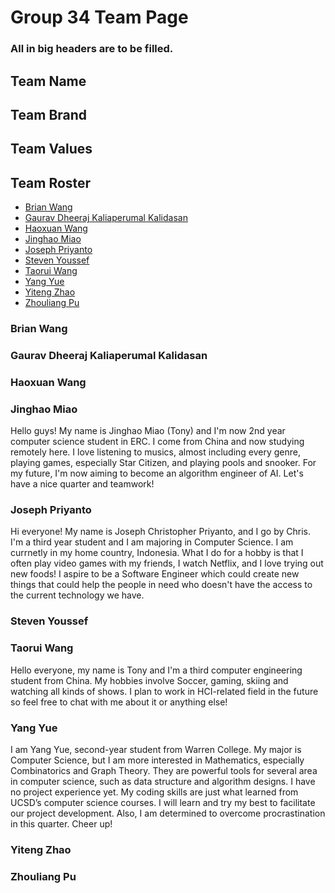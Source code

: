 # Group 34 Team Page

### All in big headers are to be filled.
## Team Name

## Team Brand
## Team Values

## Team Roster
- [Brian Wang](#brian-wang)
- [Gaurav Dheeraj Kaliaperumal Kalidasan](#gaurav-dheeraj-kaliaperumal-kalidasan)
- [Haoxuan Wang](#haoxuan-wang)
- [Jinghao Miao](#jinghao-miao)
- [Joseph Priyanto](#joseph-priyanto)
- [Steven Youssef](#steven-youssef)
- [Taorui Wang](#taorui-wang)
- [Yang Yue](#yang-yue)
- [Yiteng Zhao](#yiteng-zhao)
- [Zhouliang Pu](#zhouliang-pu)
    


### Brian Wang
### Gaurav Dheeraj Kaliaperumal Kalidasan
### Haoxuan Wang  
### Jinghao Miao
Hello guys! My name is Jinghao Miao (Tony) and I'm now 2nd year computer science student in ERC. I come from China and now studying remotely here. I love listening to musics, almost including every genre, playing games, especially Star Citizen, and playing pools and snooker. For my future, I'm now aiming to become an algorithm engineer of AI. Let's have a nice quarter and teamwork!
### Joseph Priyanto
Hi everyone! My name is Joseph Christopher Priyanto, and I go by Chris. I'm a third year student and I am majoring in Computer Science. I am currnetly in my home country, Indonesia. What I do for a hobby is that I often play video games with my friends, I watch Netflix, and I love trying out new foods! I aspire to be a Software Engineer which could create new things that could help the people in need who doesn't have the access to the current technology we have.
### Steven Youssef
### Taorui Wang
Hello everyone, my name is Tony and I'm a third computer engineering student from China. My hobbies involve Soccer, gaming, skiing and watching all kinds of shows. I plan to work in HCI-related field in the future so feel free to chat with me about it or anything else!
### Yang Yue
I am Yang Yue, second-year student from Warren College. My major is Computer Science, but I am more interested in Mathematics, especially Combinatorics and Graph Theory. They are powerful tools for several area in computer science, such as data structure and algorithm designs. I have no project experience yet. My coding skills are just what learned from UCSD’s computer science courses. I will learn and try my best to facilitate our project development. Also, I am determined to overcome procrastination in this quarter. Cheer up!
### Yiteng Zhao
### Zhouliang Pu 
